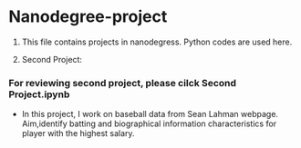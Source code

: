 # Nanodegree-project
1. This file contains  projects in nanodegress. Python codes are used here.

2. Second Project: 
  ### For reviewing second project, please cilck Second Project.ipynb
  * In this project, I work on baseball data from Sean Lahman webpage. Aim,identify batting and biographical information     characteristics for player with the highest salary.

